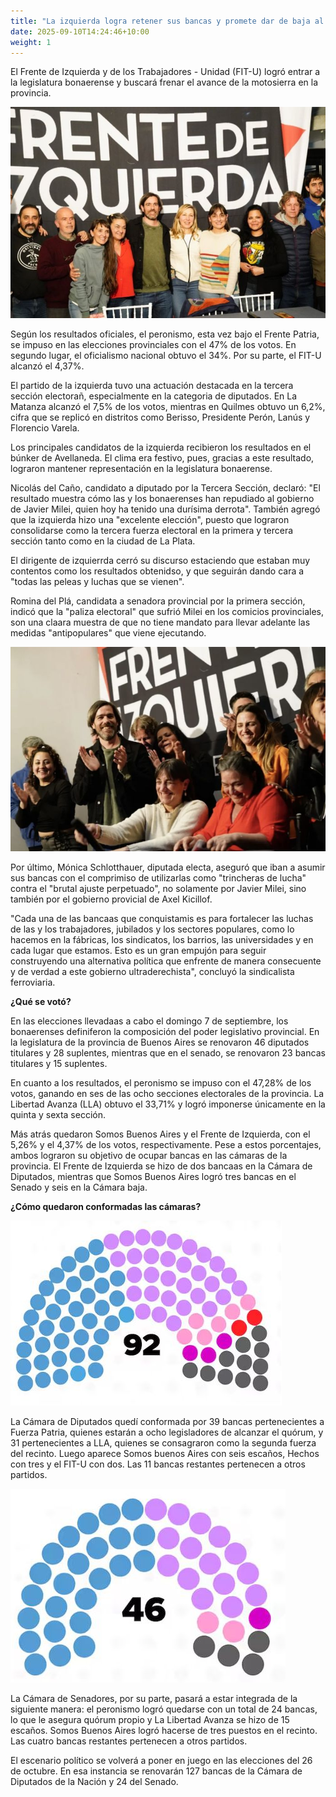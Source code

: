 ```yaml
---
title: "La izquierda logra retener sus bancas y promete dar de baja al ajuste en la legislatura"
date: 2025-09-10T14:24:46+10:00
weight: 1
---
```

El Frente de Izquierda y de los Trabajadores - Unidad (FIT-U) logró entrar a la legislatura bonaerense y buscará frenar el avance de la motosierra en la provincia.

![FIT-U](https://raw.githubusercontent.com/latrinchera/latrinchera/refs/heads/master/images/el-fitu.jpg)

Según los resultados oficiales, el peronismo, esta vez bajo el Frente Patria, se impuso en las elecciones provinciales con el 47% de los votos. En segundo lugar, el oficialismo nacional obtuvo el 34%. Por su parte, el FIT-U alcanzó el 4,37%.

El partido de la izquierda tuvo una actuación destacada en la tercera sección electorañ, especialmente en la categoria de diputados. En La Matanza alcanzó el 7,5% de los votos, mientras en Quilmes obtuvo un 6,2%, cifra que se replicó en distritos como Berisso, Presidente Perón, Lanús y Florencio Varela.

Los principales candidatos de la izquierda recibieron los resultados en el búnker de Avellaneda. El clima era festivo, pues, gracias a este resultado, lograron mantener representación en la legislatura bonaerense. 

Nicolás del Caño, candidato a diputado por la Tercera Sección, declaró: "El resultado muestra cómo las y los bonaerenses han repudiado al gobierno de Javier Milei, quien hoy ha tenido una durísima derrota". También agregó que la izquierda hizo una "excelente elección", puesto que lograron consolidarse como la tercera fuerza electoral en la primera y tercera sección tanto como en la ciudad de La Plata.

El dirigente de izquierrda cerró su discurso estaciendo que estaban muy contentos como los resultados obtenidso, y que seguirán dando cara a "todas las peleas y luchas que se vienen". 

Romina del Plá, candidata a senadora provincial por la primera sección, indicó que la "paliza electoral" que sufrió Milei en los comicios provinciales, son una claara muestra de que no tiene mandato para llevar adelante las medidas "antipopulares" que viene ejecutando.

![FIT-U Festejo](https://raw.githubusercontent.com/latrinchera/latrinchera/refs/heads/master/images/el-fitu-aplausos.jpg)

Por último, Mónica Schlotthauer, diputada electa, aseguró que iban a asumir sus bancas con el comprimiso de utilizarlas como "trincheras de lucha" contra el "brutal ajuste perpetuado", no solamente por Javier Milei, sino también por el gobierno provicial de Axel Kicillof.

"Cada una de las bancaas que conquistamis es para fortalecer las luchas de las y los trabajadores, jubilados y los sectores populares, como lo hacemos en la fábricas, los sindicatos, los barrios, las universidades y en cada lugar que estamos. Esto es un gran empujón para seguir construyendo una alternativa política que enfrente de manera consecuente y de verdad a este gobierno ultraderechista", concluyó la sindicalista ferroviaria.

**¿Qué se votó?**

En las elecciones llevadaas a cabo el domingo 7 de septiembre, los bonaerenses definiferon la composición del poder legislativo provincial. En la legislatura de la provincia de Buenos Aires se renovaron 46 diputados titulares y 28 suplentes, mientras que en el senado, se renovaron 23 bancas titulares y 15 suplentes.

En cuanto a los resultados, el peronismo se impuso con el 47,28% de los votos, ganando en ses de las ocho secciones electorales de la provincia. La Libertad Avanza (LLA) obtuvo el 33,71% y logró imponerse únicamente en la quinta y sexta sección.

Más atrás quedaron Somos Buenos Aires y el Frente de Izquierda, con el 5,26% y el 4,37% de los votos, respectivamente. Pese a estos porcentajes, ambos lograron su objetivo de ocupar bancas en las cámaras de la provincia. El Frente de Izquierda se hizo de dos bancaas en la Cámara de Diputados, mientras que Somos Buenos Aires logró tres bancas en el Senado y seis en la Cámara baja.

**¿Cómo quedaron conformadas las cámaras?**

![Cámara de Diputados provinciales](https://raw.githubusercontent.com/latrinchera/latrinchera/refs/heads/master/images/camara-diputados.jpg)

La Cámara de Diputados quedí conformada por 39 bancas pertenecientes a Fuerza Patria, quienes estarán a ocho legisladores de alcanzar el quórum, y 31 pertenecientes a LLA, quienes se consagraron como la segunda fuerza del recinto. Luego aparece Somos buenos Aires con seis escaños, Hechos con tres y el FIT-U con dos. Las 11 bancas restantes pertenecen a otros partidos.

![Cámara de Senadores pronvinciales](https://raw.githubusercontent.com/latrinchera/latrinchera/refs/heads/master/images/camara-senadores.jpg)

La Cámara de Senadores, por su parte, pasará a estar integrada de la siguiente manera: el peronismo logró quedarse con un total de 24 bancas, lo que le asegura quórum propio y La Libertad Avanza se hizo de 15 escaños. Somos Buenos Aires logró hacerse de tres puestos en el recinto. Las cuatro bancas restantes pertenecen a otros partidos.

El escenario político se volverá a poner en juego en las elecciones del 26 de octubre. En esa instancia se renovarán 127 bancas de la Cámara de Diputados de la Nación y 24 del Senado. 
<!--Lorem markdownum **Achaica revolutaque amore**, penitus puppes nec furit,
clipeus fatetur, mira inter accedere. Dedit dum raptoresque Oete dolorem
Cretaeas enim [ipse pectora excusat](#in-poscat) candentibus fertur? Furtiva
Orontes Erysicthona dona, est per Achille viridi draconis cultis mota milia.-->

<!--![Accounting Services](/images/austin-distel-nGc5RT2HmF0-unsplash.jpg)

# Objectives

Financial accounting and financial reporting are often used as synonyms.

1. According to International Financial Reporting Standards: the objective of financial reporting is:
2. To provide financial information that is useful to existing and potential investors, lenders and other creditors in making decisions about providing resources to the reporting entity.
3. According to the European Accounting Association:

## Relevance

Relevance is the capacity of the financial information to influence the decision of its users. The ingredients of relevance are the predictive value and confirmatory value. Materiality is a sub-quality of relevance.

> The ingredients of relevance are the predictive value and confirmatory value.

Information is considered material if its omission or misstatement could influence the economic decisions of users taken on the basis of the financial statements.

## Faithful Representation

Faithful representation means that the actual effects of the transactions shall be properly accounted for and reported in the financial statements. The words and numbers must match what really happened in the transaction. The ingredients of faithful representation are completeness, neutrality and free from error.

## Enhancing Qualitative Characteristics

### Verifiability

Verifiability implies consensus between the different knowledgeable and independent users of financial information. Such information must be supported by sufficient evidence to follow the principle of objectivity.

### Comparability

Comparability is the uniform application of accounting methods across entities in the same industry. The principle of consistency is under comparability. Consistency is the uniform application of accounting across points in time within an entity.

### Understandability

Understandability means that accounting reports should be expressed as clearly as possible and should be understood by those to whom the information is relevant.
Timeliness: Timeliness implies that financial information must be presented to the users before a decision is to be made.

---

## Statement of cash flows

The statement of cash flows considers the inputs and outputs in concrete cash within a stated period. The general template of a cash flow statement is as follows: Cash Inflow - Cash Outflow + Opening Balance = Closing Balance

| Cash Inflow | Outflow   | Opening Balance |
| ----------- | --------- | --------------- |
| _Monday_    | `Tuesday` | **Wednesday**   |
| 1           | 2         | 3               |

**Example 1:** in the beginning of September, Ellen started out with $5 in her bank account. During that same month, Ellen borrowed $20 from Tom. At the end of the month, Ellen bought a pair of shoes for $7. Ellen's cash flow statement for the month of September looks like this:

- Cash inflow: $20
- Cash outflow:$7
- Opening balance: $5
- Closing balance: $20 – $7 + $5 = $18

**Example 2:** in the beginning of June, WikiTables, a company that buys and resells tables, sold 2 tables. They'd originally bought the tables for $25 each, and sold them at a price of $50 per table. The first table was paid out in cash however the second one was bought in credit terms. WikiTables' cash flow statement for the month of June looks like this:

> **Important:** the cash flow statement only considers the exchange of actual cash, and ignores what the person in question owes or is owed.

## Statement of financial position (balance sheet)

The balance sheet is the financial statement showing a firm's assets, liabilities and equity (capital) at a set point in time, usually the end of the fiscal year reported on the accompanying income statement.

- **fixed assets**
  - property
  - building
  - equipment (such as factory machinery)
- **intangible assets**
  - copyrights
  - trademarks
  - patents
    - pending
    - international
- goodwill

Owner's equity, sometimes referred to as net assets, is represented differently depending on the type of business ownership. Business ownership can be in the form of a sole proprietorship, partnership, or a corporation. For a corporation, the owner's equity portion usually shows common stock, and retained earnings (earnings kept in the company). Retained earnings come from the retained earnings statement, prepared prior to the balance sheet. -->
